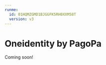 ```yaml
---
runme:
  id: 01HQMZGMD1BJGGFK5RH0XXM58T
  version: v3
---
```


# Oneidentity by PagoPa

Coming soon!